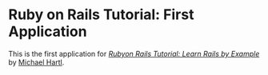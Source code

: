 # Ruby on Rails Tutorial: First Application

This is the first application for
[*Rubyon Rails Tutorial: Learn Rails by Example*](http://railstutorial.org/)
by [Michael Hartl](http://michaelhartl.com/).
